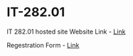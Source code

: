 # IT-282.01
IT 282.01 hosted site
Website Link - [Link](https://20ce034.github.io/IT-282.01/)


Regestration Form - [Link](https://20ce034.github.io/IT-282.01/Reg/Registration%20Form.html)
